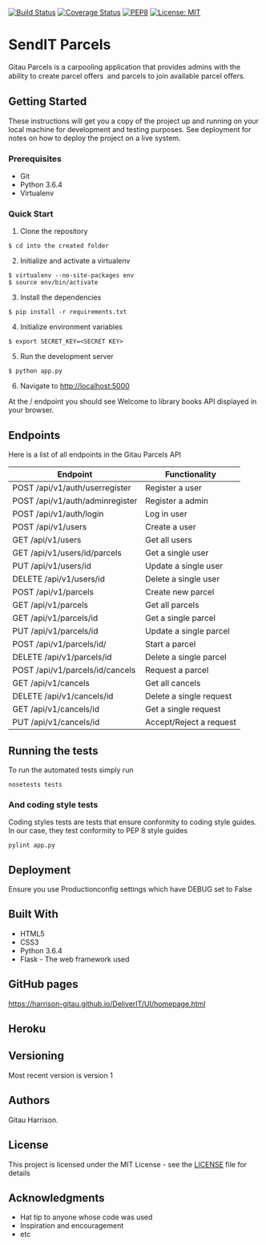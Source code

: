 [![Build Status](https://travis-ci.org/Harrison-Gitau/SendIT-2.svg?branch=Ft-User-Fetch-All-%23161836320)](https://travis-ci.org/Harrison-Gitau/SendIT-2)
[![Coverage Status](https://coveralls.io/repos/github/Harrison-Gitau/SendIT-2/badge.svg?branch=Ft-User-Fetch-All-%23161836320)](https://coveralls.io/github/Harrison-Gitau/SendIT-2?branch=Ft-User-Fetch-All-%23161836320)
[![PEP8](https://img.shields.io/badge/code%20style-pep8-green.svg)](https://www.python.org/dev/peps/pep-0008/)
[![License: MIT](https://img.shields.io/badge/License-MIT-green.svg)](https://opensource.org/licenses/MIT)

# SendIT Parcels
Gitau Parcels is a carpooling application that provides admins with the ability to create parcel oﬀers  and parcels to join available parcel oﬀers. 


## Getting Started

These instructions will get you a copy of the project up and running on your local machine for development and testing purposes. See deployment for notes on how to deploy the project on a live system.

### Prerequisites

* Git
* Python 3.6.4
* Virtualenv

### Quick Start

1. Clone the repository

```
$ cd into the created folder
```
  
2. Initialize and activate a virtualenv

```
$ virtualenv --no-site-packages env
$ source env/bin/activate
```

3. Install the dependencies

```
$ pip install -r requirements.txt
```

4. Initialize environment variables

```
$ export SECRET_KEY=<SECRET KEY>
```

5. Run the development server

```
$ python app.py
```

6. Navigate to [http://localhost:5000](http://localhost:5000)

At the / endpoint you should see Welcome to library books API displayed in your browser.

## Endpoints

Here is a list of all endpoints in the Gitau Parcels API

Endpoint | Functionality 
------------ | -------------
POST   /api/v1/auth/userregister | Register a user
POST   /api/v1/auth/adminregister | Register a admin
POST   /api/v1/auth/login | Log in user
POST   /api/v1/users | Create a user
GET    /api/v1/users | Get all users
GET   /api/v1/users/id/parcels | Get a single user
PUT  /api/v1/users/id | Update a single user
DELETE   /api/v1/users/id | Delete a single user
POST   /api/v1/parcels | Create new parcel
GET   /api/v1/parcels | Get all parcels
GET   /api/v1/parcels/id | Get a single parcel
PUT   /api/v1/parcels/id | Update a single parcel
POST   /api/v1/parcels/id/ | Start a parcel
DELETE   /api/v1/parcels/id | Delete a single parcel
POST   /api/v1/parcels/id/cancels | Request a parcel
GET   /api/v1/cancels | Get all cancels
DELETE   /api/v1/cancels/id | Delete a single request
GET   /api/v1/cancels/id | Get a single request
PUT  /api/v1/cancels/id | Accept/Reject a request

## Running the tests

To run the automated tests simply run

```
nosetests tests
```

### And coding style tests

Coding styles tests are tests that ensure conformity to coding style guides. In our case, they test conformity to
PEP 8 style guides

```
pylint app.py
```

## Deployment

Ensure you use Productionconfig settings which have DEBUG set to False

## Built With

* HTML5
* CSS3
* Python 3.6.4
* Flask - The web framework used

## GitHub pages

https://harrison-gitau.github.io/DeliverIT/UI/homepage.html

## Heroku


## Versioning

Most recent version is version 1

## Authors

Gitau Harrison.

## License

This project is licensed under the MIT License - see the [LICENSE](LICENSE) file for details

## Acknowledgments

* Hat tip to anyone whose code was used
* Inspiration and encouragement
* etc
